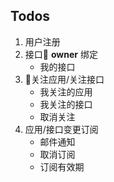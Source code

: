##  Todos
1.  用户注册
2.  接口 **owner** 绑定
    -   我的接口
3.  关注应用/关注接口
    -   我关注的应用
    -   我关注的接口
    -   取消关注
4.  应用/接口变更订阅
    -   邮件通知
    -   取消订阅
    -   订阅有效期
